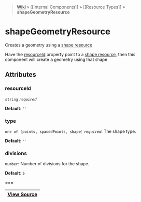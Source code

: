 > [Wiki](Home) » [[Internal Components]] » [[Resource Types]] » **shapeGeometryResource**

# shapeGeometryResource

Creates a geometry using a [shape resource](shape)

Have the [resourceId](#resourceid) property point to a [shape resource](shape),
    then this component will create a geometry using that shape.

## Attributes

### resourceId
``` string ``` *``` required ```*

**Default**: `''`

### type
``` one of [points, spacedPoints, shape] ``` *``` required ```*: The shape type.

**Default**: `''`

### divisions
``` number ```: Number of divisions for the shape.

**Default**: `5`

===

|**[View Source](../blob/master/src/lib/descriptors/Resource/ShapeGeometryResourceDescriptor.js)**|
 ---|
